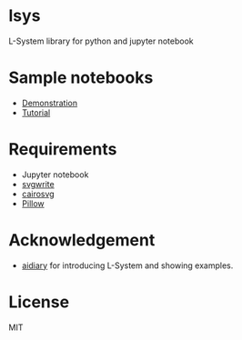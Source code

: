 # lsys

L-System library for python and jupyter notebook

# Sample notebooks

- [Demonstration](https://github.com/ashitani/lsys/blob/master/Fractal.ipynb)
- [Tutorial](https://github.com/ashitani/lsys/blob/master/Tutorial.ipynb)

# Requirements

- Jupyter notebook
- [svgwrite](https://pypi.python.org/pypi/svgwrite)
- [cairosvg](http://cairosvg.org/)
- [Pillow](https://pillow.readthedocs.io/en/3.4.x/)

# Acknowledgement

- [aidiary](http://aidiary.hatenablog.com/entry/20131125/1385385271) for introducing L-System and showing examples.

# License

MIT
